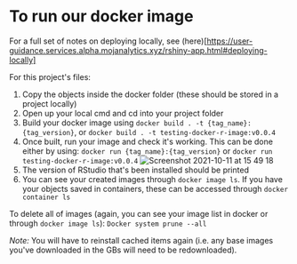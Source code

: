 # To run our docker image

For a full set of notes on deploying locally, see (here)[https://user-guidance.services.alpha.mojanalytics.xyz/rshiny-app.html#deploying-locally]

For this project's files:
1) Copy the objects inside the docker folder (these should be stored in a project locally)
2) Open up your local cmd and cd into your project folder
3) Build your docker image using `docker build . -t {tag_name}:{tag_version}`, or `docker build . -t testing-docker-r-image:v0.0.4`
4) Once built, run your image and check it's working. This can be done either by using:
`docker run {tag_name}:{tag_version}`  or `docker run testing-docker-r-image:v0.0.4` 
![Screenshot 2021-10-11 at 15 49 18](https://user-images.githubusercontent.com/45356472/136810800-40723f66-81f7-4a71-a02b-aab130b29b85.png)
5) The version of RStudio that's been installed should be printed
6) You can see your created images through `docker image ls`. If you have your objects saved in containers, these can be accessed through `docker container ls`


To delete all of images (again, you can see your image list in docker or through `docker image ls`):
`Docker system prune --all`

_Note:_ You will have to reinstall cached items again (i.e. any base images you've downloaded in the GBs will need to be redownloaded).
